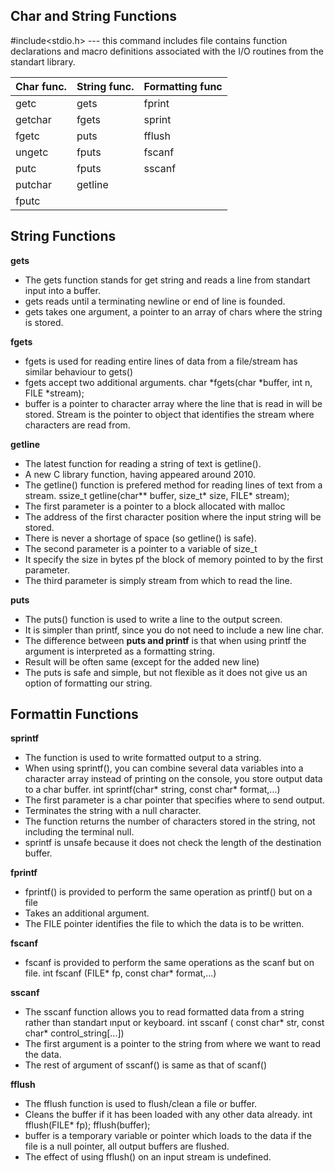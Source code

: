 ## Char and String Functions

#include<stdio.h> --- this command includes file contains function declarations and macro definitions associated with the I/O routines from the standart library. 

|Char func.|String func.  | Formatting func|
|--|--|--|
|getc|gets   | fprint
|getchar|fgets|sprint
|fgetc|puts|fflush
|ungetc|fputs|fscanf
|putc|fputs|sscanf
|putchar|getline|
|fputc||

## String Functions

**gets**

- The gets function stands for get string and reads a line from standart input into a buffer.
- gets reads until a terminating newline or end of line is founded. 
- gets takes one argument, a pointer to an array of chars where the string is stored. 

**fgets**

- fgets is used for reading entire lines of data from a file/stream has similar behaviour to gets()
- fgets accept two additional arguments.
char *fgets(char *buffer, int n, FILE *stream);
- buffer is a pointer to character array where the line that is read in will be stored. Stream is the pointer to object that identifies the stream where characters are read from. 

**getline**

- The latest function for reading a string of text is getline().
- A new C library function, having appeared around 2010. 
- The getline() function is prefered method for reading lines of text from a stream. 
ssize_t getline(char** buffer, size_t* size, FILE* stream);
- The first parameter is a pointer to a block allocated with malloc 
- The address of the first character position where the input string will be stored. 
- There is never a shortage of space (so getline() is safe).
- The second parameter is a pointer to a variable of size_t
- It specify the size in bytes pf the block of memory pointed to by the first parameter. 
- The third parameter is simply stream from which to read the line. 

**puts**

- The puts() function is used to write a line to the output screen.
- It is simpler than printf, since you do not need to include a new line char. 
- The difference between **puts and printf** is that when using printf the argument is interpreted as a formatting string. 
- Result will be often same (except for the added new line)
- The puts is safe and simple, but not flexible as it does not give us an option of formatting our string. 

## Formattin Functions

**sprintf**

- The function is used to write formatted output to a string. 
- When using sprintf(), you can combine several data variables into a character array instead of printing on the console, you store output data to a char buffer. 
int sprintf(char* string, const char* format,...)
- The first parameter is a char pointer that specifies where to send output. 
- Terminates the string with a null character. 
- The function returns the number of characters stored in the string, not including the terminal null.
- sprintf is unsafe because it does not check the length of the destination buffer. 

**fprintf**

- fprintf() is provided to perform the same operation as printf() but on a file
- Takes an additional argument. 
- The FILE pointer identifies the file to which the data is to be written.

**fscanf**

- fscanf is provided to perform the same operations as the scanf but on file. 
int fscanf (FILE* fp, const char* format,...)

**sscanf**

- The sscanf function allows you to read formatted data from a string rather than standart ınput or keyboard. 
int sscanf ( const char* str, const char* control_string[...])
- The first argument is a pointer to the string from where we want to read the data. 
- The rest of argument of sscanf() is same as that of scanf()

**fflush**

- The fflush function is used to flush/clean a file or buffer. 
- Cleans the buffer if it has been loaded with any other data already. 
int fflush(FILE* fp);
fflush(buffer);
- buffer is a temporary variable or pointer which loads to the data if the file is a null pointer, all output buffers are flushed. 
- The effect of using fflush() on an input stream is undefined. 
